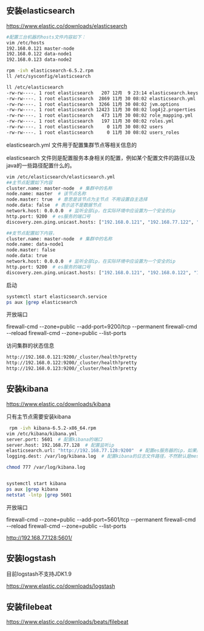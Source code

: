 ## 安装elasticsearch

https://www.elastic.co/downloads/elasticsearch

```bash
#配置三台机器的hosts文件内容如下：
vim /etc/hosts
192.168.0.121 master-node
192.168.0.122 data-node1
192.168.0.123 data-node2
```

```bash
rpm -ivh elasticsearch-6.5.2.rpm
ll /etc/sysconfig/elasticsearch

ll /etc/elasticsearch
-rw-rw----. 1 root elasticsearch   207 12月  9 23:14 elasticsearch.keystore
-rw-rw----. 1 root elasticsearch  2869 11月 30 08:02 elasticsearch.yml
-rw-rw----. 1 root elasticsearch  3266 11月 30 08:02 jvm.options
-rw-rw----. 1 root elasticsearch 12423 11月 30 08:02 log4j2.properties
-rw-rw----. 1 root elasticsearch   473 11月 30 08:02 role_mapping.yml
-rw-rw----. 1 root elasticsearch   197 11月 30 08:02 roles.yml
-rw-rw----. 1 root elasticsearch     0 11月 30 08:02 users
-rw-rw----. 1 root elasticsearch     0 11月 30 08:02 users_roles
```

elasticsearch.yml 文件用于配置集群节点等相关信息的

elasticsearch 文件则是配置服务本身相关的配置，例如某个配置文件的路径以及java的一些路径配置什么的。

```bash
vim /etc/elasticsearch/elasticsearch.yml 
##主节点配置如下内容
cluster.name: master-node  # 集群中的名称
node.name: master  # 该节点名称
node.master: true  # 意思是该节点为主节点 不用设置自主选择
node.data: false  # 表示这不是数据节点
network.host: 0.0.0.0  # 监听全部ip，在实际环境中应设置为一个安全的ip
http.port: 9200  # es服务的端口号
discovery.zen.ping.unicast.hosts: ["192.168.0.121", "192.168.77.122", "192.168.77.123"] # 配置自动发现

##支节点配置如下内容，
cluster.name: master-node  # 集群中的名称
node.name: data-node1
node.master: false
node.data: true
network.host: 0.0.0.0  # 监听全部ip，在实际环境中应设置为一个安全的ip
http.port: 9200  # es服务的端口号
discovery.zen.ping.unicast.hosts: ["192.168.0.121", "192.168.0.122", "192.168.0.123"]  # 配置自动发现
```

启动

```bash
systemctl start elasticsearch.service
ps aux |grep elasticsearch
```

开放端口

firewall-cmd --zone=public --add-port=9200/tcp --permanent
firewall-cmd --reload
firewall-cmd --zone=public --list-ports



访问集群的状态信息

```bash
http://192.168.0.121:9200/_cluster/health?pretty
http://192.168.0.122:9200/_cluster/health?pretty
http://192.168.0.123:9200/_cluster/health?pretty
```



## 安装kibana

https://www.elastic.co/downloads/kibana

只有主节点需要安装kibana 

```bash
 rpm -ivh kibana-6.5.2-x86_64.rpm
vim /etc/kibana/kibana.yml 
server.port: 5601  # 配置kibana的端口
server.host: 192.168.77.128  # 配置监听ip
elasticsearch.url: "http://192.168.77.128:9200"  # 配置es服务器的ip，如果是集群则配置该集群中主节点的ip
logging.dest: /var/log/kibana.log  # 配置kibana的日志文件路径，不然默认是messages里记录日志

chmod 777 /var/log/kibana.log


systemctl start kibana
ps aux |grep kibana
netstat -lntp |grep 5601
```

开放端口

firewall-cmd --zone=public --add-port=5601/tcp --permanent
firewall-cmd --reload
firewall-cmd --zone=public --list-ports



http://192.168.77.128:5601/



## 安装logstash

目前logstash不支持JDK1.9

https://www.elastic.co/downloads/logstash



## 安装filebeat

https://www.elastic.co/downloads/beats/filebeat